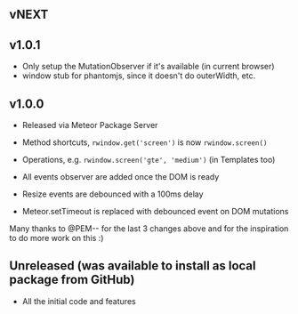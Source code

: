 ## vNEXT

## v1.0.1

* Only setup the MutationObserver if it's available (in current browser)
* window stub for phantomjs, since it doesn't do outerWidth, etc.

## v1.0.0

* Released via Meteor Package Server
* Method shortcuts, `rwindow.get('screen')` is now `rwindow.screen()`
* Operations, e.g. `rwindow.screen('gte', 'medium')` (in Templates too)

* All events observer are added once the DOM is ready
* Resize events are debounced with a 100ms delay
* Meteor.setTimeout is replaced with debounced event on DOM mutations

Many thanks to @PEM-- for the last 3 changes above and for the
inspiration to do more work on this :)

## Unreleased (was available to install as local package from GitHub)

* All the initial code and features